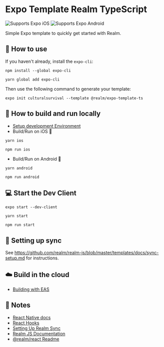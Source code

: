 # Expo Template Realm TypeScript
<p>
  <!-- iOS -->
  <img alt="Supports Expo iOS" longdesc="Supports Expo iOS" src="https://img.shields.io/badge/iOS-4630EB.svg?style=flat-square&logo=APPLE&labelColor=999999&logoColor=fff" />
  <!-- Android -->
  <img alt="Supports Expo Android" longdesc="Supports Expo Android" src="https://img.shields.io/badge/Android-4630EB.svg?style=flat-square&logo=ANDROID&labelColor=A4C639&logoColor=fff" />
</p>

Simple Expo template to quickly get started with Realm.

## 🚀 How to use

If you haven't already, install the `expo-cli`:
```
npm install --global expo-cli
```
```
yarn global add expo-cli
```

Then use the following command to generate your template:

```
expo init culturalsurvival --template @realm/expo-template-ts
```
## 🏃 How to build and run locally

- [Setup development Environment](https://reactnative.dev/docs/environment-setup)
- Build/Run on iOS 🍎
```
yarn ios
```
```
npm run ios
```
- Build/Run on Android 🤖
```
yarn android
```
```
npm run android
```
## 💻 Start the Dev Client

```
expo start --dev-client
```
```
yarn start
```
```
npm run start
```

## 🔀 Setting up sync

See https://github.com/realm/realm-js/blob/master/templates/docs/sync-setup.md for instructions.

## ☁️ Build in the cloud

- [Building with EAS](https://docs.expo.dev/eas/)
## 📝 Notes
- [React Native docs](https://reactnative.dev/docs/getting-started)
- [React Hooks](https://reactjs.org/docs/hooks-intro.html)
- [Setting Up Realm Sync](https://docs.mongodb.com/realm/sdk/react-native/quick-start/)
- [Realm JS Documentation](https://docs.mongodb.com/realm/sdk/react-native/)
- [@realm/react Readme](https://github.com/realm/realm-js/tree/master/packages/realm-react#readme)
